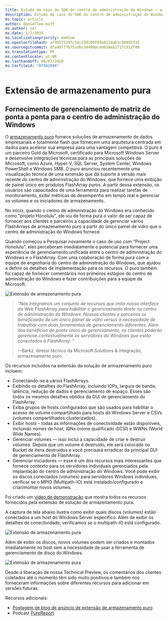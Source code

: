 ```yaml
---
title: Estudo de caso do SDK do centro de administração do Windows – armazenamento puro
description: Estudo de caso do SDK do centro de administração do Windows – armazenamento puro
ms.topic: article
author: daniellee-msft
ms.author: jol
ms.date: 1/7/2019
ms.localizationpriority: medium
ms.openlocfilehash: a79b575397c5dc139200f69a0110ab3c909d5fd5
ms.sourcegitcommit: dfa48f77b751dbc34409aced628eb2f17c912f08
ms.translationtype: MT
ms.contentlocale: pt-BR
ms.lasthandoff: 08/07/2020
ms.locfileid: "87942698"
---
```

# <a name="pure-storage-extension"></a>Extensão de armazenamento pura

## <a name="providing-end-to-end-array-management-for-windows-admin-center"></a>Fornecimento de gerenciamento de matriz de ponta a ponta para o centro de administração do Windows

O [armazenamento puro](https://www.purestorage.com/) fornece soluções de armazenamento de dados empresariais e totalmente flash que fornecem uma arquitetura centrada em dados para acelerar sua empresa para uma vantagem competitiva.  O puro é um parceiro Gold da Microsoft, certificado para Microsoft Windows Server e desenvolve integrações técnicas para as principais soluções da Microsoft, como Azure, Hyper-V, SQL Server, System Center, Windows PowerShell e Windows SMB. O puro anunciou recentemente uma visualização técnica de uma extensão que dá suporte à versão mais recente do centro de administração do Windows, que fornece uma exibição de painel único em produtos FlashArray puros.  A partir dessa extensão, os usuários são capacitados de uma ferramenta para realizar tarefas de monitoramento, exibir métricas de desempenho em tempo real e gerenciar os volumes e os iniciadores de armazenamento.

No início, quando o centro de administração do Windows era conhecido como "projeto Honolulu", ele viu de forma pura o valor de ser capaz de fornecer aos clientes e parceiros a capacidade de gerenciar vários FlashArrays de armazenamento puro a partir do único painel de vidro que o centro de administração do Windows fornece.

Quando começou a Pesquisar novamente o caso de uso com "Project Honolulu", eles perceberam imediatamente o potencial para fornecer uma experiência de gerenciamento unificada entre o centro de administração do Windows e o FlashArray. Com uma colaboração de forma pura com a equipe de engenharia do centro de administração do Windows, que ajudou a definir os detalhes de implementação para os recursos. O puro também foi capaz de fornecer comentários nos primeiros estágios do centro de administração do Windows e fazer contribuições para a equipe da Microsoft.

![Extensão de armazenamento pura](../../media/extend-case-study-purestorage/purestorage-1.png)

> <cite>"Nós integramos um conjunto de recursos que imita nossa interface da Web FlashArray para habilitar o gerenciamento direto no centro de administração do Windows. Nossos clientes e parceiros se beneficiarão de um único painel de vidro versus a necessidade de trabalhar com duas ferramentas de gerenciamento diferentes. Além dos benefícios de ponto único de gerenciamento, os clientes poderão gerenciar contextualmente os servidores do Windows que estão conectados à FlashArray. "</cite>
>
> --Barkz, diretor técnico da Microsoft Solutions & integração, armazenamento puro

Os recursos incluídos na extensão da solução de armazenamento puro incluem:
- Conectando-se a vários FlashArrays.
- Exibindo os detalhes do FlashArray, incluindo IOPs, largura de banda, latência, redução de dados e gerenciamento de espaço. Esses são todos os mesmos detalhes obtidos da GUI de gerenciamento do FlashArray.
- Exiba grupos de hosts configurados que são usados para habilitar o acesso de volume compartilhado para hosts do Windows Server e CSVs (volumes compartilhados clusterizados).
- Exibir hosts – todas as informações de conectividade estão disponíveis, incluindo nomes de host, IQNs (nome qualificado iSCSI) e WWNs (World Wide Names).
- Gerenciar volumes — isso inclui a capacidade de criar e destruir volumes. Depois que um volume é destruído, ele será colocado no Bucket de itens destruídos e você precisará erradicar da principal GUI de gerenciamento de FlashArray.
- Gerenciar iniciadores — esse é um dos recursos mais interessantes que fornece contexto para os servidores individuais gerenciados pela implantação do centro de administração do Windows. Você pode exibir os discos conectados (volumes) para servidores Windows individuais, verificar se o MPIO (Multipath-IO) está instalado/configurado e criar/montar novos volumes.

Foi criado um [vídeo de demonstração](https://youtu.be/IFAeCAd6V2g) que mostra todos os recursos fornecidos pela extensão de solução de armazenamento pura.

A captura de tela abaixo ilustra como exibir quais discos (volumes) estão conectados a um host do Windows Server específico. Além de exibir os detalhes de conectividade, verificamos se o multipath-IO está configurado.

![Extensão de armazenamento pura](../../media/extend-case-study-purestorage/purestorage-2.png)

Além de exibir os discos, novos volumes podem ser criados e montados imediatamente no host sem a necessidade de usar a ferramenta de gerenciamento de disco do Windows.

![Extensão de armazenamento pura](../../media/extend-case-study-purestorage/purestorage-3.png)

Desde a liberação de nossa Technical Preview, os comentários dos clientes coletados até o momento têm sido muito positivos e também nos forneceram informações sobre diferentes recursos para adicionar em versões futuras.

Recursos adicionais:
- [Postagem de blog de anúncio de extensão de armazenamento puro](https://blog.purestorage.com/tech-preview-of-the-pure-storage-extension-for-windows-admin-center/)
- Podcast [PureReport](https://itunes.apple.com/podcast/windows-admin-center-extension-from-pure-storage/id1392639991?i=1000424316130&mt=2)
